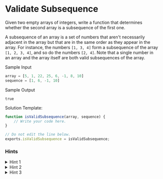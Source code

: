 # Validate Subsequence

Given two empty arrays of integers, write a function that determines whether the second array is a subsequence
of the first one.

A subsequence of an array is a set of numbers that aren't necessarily adjacent in the array but that are in the
same order as they appear in the array. For instance, the numbers `[1, 3, 4]` form a subsequence of the
array `[1, 2, 3, 4]`, and so do the numbers `[2, 4]`. Note that a single number in an array and the array itself
are both valid subsequences of the array.

Sample Input
```javascript
array = [5, 1, 22, 25, 6, -1, 8, 10]
sequence = [1, 6, -1, 10]
```
Sample Output
```
true
```

Solution Template:
```javascript
function isValidSubsequence(array, sequence) {
    // Write your code here.
}

// Do not edit the line below.
exports.isValidSubsequence = isValidSubsequence;
```

### Hints

<details><summary>Hint 1</summary>
You can solve this question by iterating through the main input array once.
</details>

<details><summary>Hint 2</summary>
Iterate through the main array, and look for the first integer in the potential subsequence. If you find that
integer, keep on iterating through the main array, but now look for the second integer in the potential
subsequence. Continue this process until you either find every integer in the potential subsequence or you
reach the end of the main array.
</details>

<details><summary>Hint 3</summary>
To actually implement what Hint #2 describes, you'll have to declare a variable holding your position in the potential
subsequence. At first, this position will be the 0th index in the sequence; as you find the sequence's integers
in the main array, you'll increment the position variable until you reach the end of the sequence.
</details>
